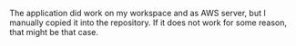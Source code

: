 The application did work on my workspace and as AWS server, but I manually copied it into the repository. If it does not work for some reason, that might be that case.
